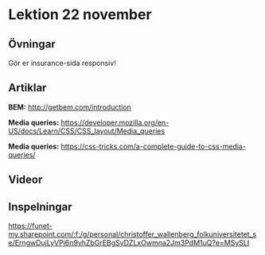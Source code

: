# Lektion 22 november

## Övningar

Gör er insurance-sida responsiv!

## Artiklar

**BEM:** http://getbem.com/introduction

**Media queries:** https://developer.mozilla.org/en-US/docs/Learn/CSS/CSS_layout/Media_queries

**Media queries:** https://css-tricks.com/a-complete-guide-to-css-media-queries/

## Videor

## Inspelningar

https://funet-my.sharepoint.com/:f:/g/personal/christoffer_wallenberg_folkuniversitetet_se/ErngwDujLyVPj6n9vhZbGrEBgSyDZLxOwmna2Jm3PdM1uQ?e=MSySLI
